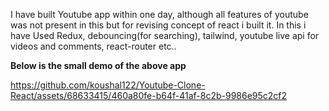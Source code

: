 I have built Youtube app within one day, although all features of youtube was not present in this but for revising concept of react i built it.
In this i have Used Redux, debouncing(for searching), tailwind, youtube live api for videos and comments, react-router etc..

**Below is the small demo of the above app**

https://github.com/koushal122/Youtube-Clone-React/assets/68633415/460a80fe-b64f-41af-8c2b-9986e95c2cf2

